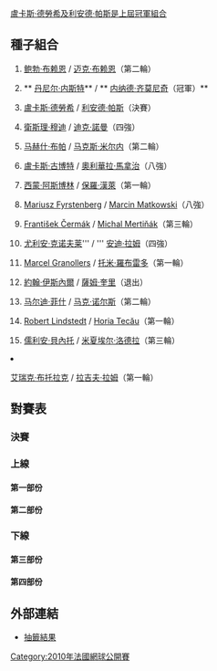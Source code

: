 [盧卡斯·德勞希及](../Page/盧卡斯·德勞希.md "wikilink")[利安德·帕斯是上屆冠軍組合](../Page/利安德·帕斯.md "wikilink")

## 種子組合

1.  [鲍勃·布赖恩](../Page/鲍勃·布赖恩.md "wikilink") /
    [迈克·布赖恩](../Page/迈克·布赖恩.md "wikilink")（第二輪）

2.  ** [丹尼尔·内斯特](../Page/丹尼尔·内斯特.md "wikilink")** / **
    [内纳德·齐莫尼奇](../Page/内纳德·齐莫尼奇.md "wikilink")（冠軍）**

3.  [盧卡斯·德勞希](../Page/盧卡斯·德勞希.md "wikilink") /
    [利安德·帕斯](../Page/利安德·帕斯.md "wikilink")（決賽）

4.  [衛斯理·穆迪](../Page/衛斯理·穆迪.md "wikilink") /
    [迪克·諾曼](../Page/迪克·諾曼.md "wikilink")（四強）

5.  [马赫什·布帕](../Page/马赫什·布帕.md "wikilink") /
    [马克斯·米尔内](../Page/马克斯·米尔内.md "wikilink")（第二輪）

6.  [盧卡斯·古博特](../Page/盧卡斯·古博特.md "wikilink") /
    [奧利華拉·馬拿治](../Page/奧利華拉·馬拿治.md "wikilink")（八強）

7.  [西蒙·阿斯博林](../Page/西蒙·阿斯博林.md "wikilink") /
    [保羅·漢萊](../Page/保羅·漢萊.md "wikilink")（第一輪）

8.  [Mariusz Fyrstenberg](../Page/Mariusz_Fyrstenberg.md "wikilink") /
    [Marcin Matkowski](../Page/Marcin_Matkowski.md "wikilink")（八強）

<!-- end list -->

9.  [František Čermák](../Page/František_Čermák.md "wikilink") /
    [Michal Mertiňák](../Page/Michal_Mertiňák.md "wikilink")（第三輪）

10. [尤利安·克诺夫莱](../Page/尤利安·克诺夫莱.md "wikilink")''' / '''
    [安迪·拉姆](../Page/安迪·拉姆.md "wikilink")（四強）

11. [Marcel Granollers](../Page/Marcel_Granollers.md "wikilink") /
    [托米·羅布雷多](../Page/托米·羅布雷多.md "wikilink")（第一輪）

12. [約翰·伊斯內爾](../Page/約翰·伊斯內爾.md "wikilink") /
    [薩姆·奎里](../Page/薩姆·奎里.md "wikilink")（退出）

13. [马尔迪·菲什](../Page/马尔迪·菲什.md "wikilink") /
    [马克·诺尔斯](../Page/马克·诺尔斯.md "wikilink")（第二輪）

14. [Robert Lindstedt](../Page/Robert_Lindstedt.md "wikilink") /  [Horia
    Tecău](../Page/Horia_Tecău.md "wikilink")（第一輪）

15. [儒利安·貝內托](../Page/儒利安·貝內托.md "wikilink") /
    [米夏埃尔·洛德拉](../Page/米夏埃尔·洛德拉.md "wikilink")（第三輪）

<li>

[艾瑞克·布托拉克](../Page/艾瑞克·布托拉克.md "wikilink") /
[拉吉夫·拉姆](../Page/拉吉夫·拉姆.md "wikilink")（第一輪）

## 對賽表

### 決賽

### 上線

#### 第一部份

#### 第二部份

### 下線

#### 第三部份

#### 第四部份

## 外部連結

  - [抽籤結果](https://web.archive.org/web/20090611205144/http://www.rolandgarros.com/en_FR/scores/draws/md/mddraw.pdf)

[Category:2010年法國網球公開賽](https://zh.wikipedia.org/wiki/Category:2010年法國網球公開賽 "wikilink")